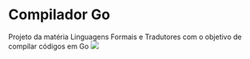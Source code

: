 # Compilador Go
 Projeto da matéria Linguagens Formais e Tradutores com o objetivo de compilar códigos em Go
 ![](https://geps.dev/progress/32?dangerColor=800000&warningColor=ff9900&successColor=006600)
